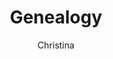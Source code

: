 ---
layout: post
title: Genealogy
author: Christina
section: resources
categories: [resources, christina]
audience: ""
keywords: ""
goals: ""
actions: ""
---